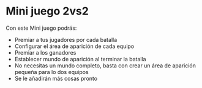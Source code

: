 # Mini juego 2vs2

Con este Mini juego podrás:

- Premiar a tus jugadores por cada batalla
- Configurar el área de aparición de cada equipo
- Premiar a los ganadores
- Establecer mundo de aparición al terminar la batalla
- No necesitas un mundo completo, basta con crear un área de aparición pequeña para lo dos equipos
- Se le añadirán más cosas pronto
